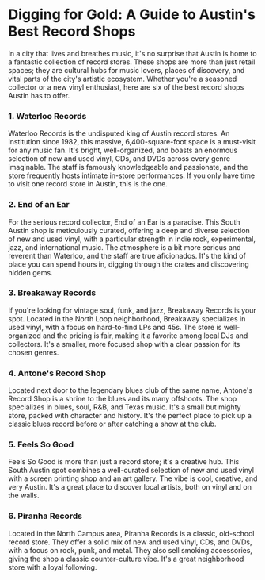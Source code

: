 # Digging for Gold: A Guide to Austin's Best Record Shops

In a city that lives and breathes music, it's no surprise that Austin is home to a fantastic collection of record stores. These shops are more than just retail spaces; they are cultural hubs for music lovers, places of discovery, and vital parts of the city's artistic ecosystem. Whether you're a seasoned collector or a new vinyl enthusiast, here are six of the best record shops Austin has to offer.

### 1. Waterloo Records

Waterloo Records is the undisputed king of Austin record stores. An institution since 1982, this massive, 6,400-square-foot space is a must-visit for any music fan. It's bright, well-organized, and boasts an enormous selection of new and used vinyl, CDs, and DVDs across every genre imaginable. The staff is famously knowledgeable and passionate, and the store frequently hosts intimate in-store performances. If you only have time to visit one record store in Austin, this is the one.

### 2. End of an Ear

For the serious record collector, End of an Ear is a paradise. This South Austin shop is meticulously curated, offering a deep and diverse selection of new and used vinyl, with a particular strength in indie rock, experimental, jazz, and international music. The atmosphere is a bit more serious and reverent than Waterloo, and the staff are true aficionados. It's the kind of place you can spend hours in, digging through the crates and discovering hidden gems.

### 3. Breakaway Records

If you're looking for vintage soul, funk, and jazz, Breakaway Records is your spot. Located in the North Loop neighborhood, Breakaway specializes in used vinyl, with a focus on hard-to-find LPs and 45s. The store is well-organized and the pricing is fair, making it a favorite among local DJs and collectors. It's a smaller, more focused shop with a clear passion for its chosen genres.

### 4. Antone's Record Shop

Located next door to the legendary blues club of the same name, Antone's Record Shop is a shrine to the blues and its many offshoots. The shop specializes in blues, soul, R&B, and Texas music. It's a small but mighty store, packed with character and history. It's the perfect place to pick up a classic blues record before or after catching a show at the club.

### 5. Feels So Good

Feels So Good is more than just a record store; it's a creative hub. This South Austin spot combines a well-curated selection of new and used vinyl with a screen printing shop and an art gallery. The vibe is cool, creative, and very Austin. It's a great place to discover local artists, both on vinyl and on the walls.

### 6. Piranha Records

Located in the North Campus area, Piranha Records is a classic, old-school record store. They offer a solid mix of new and used vinyl, CDs, and DVDs, with a focus on rock, punk, and metal. They also sell smoking accessories, giving the shop a classic counter-culture vibe. It's a great neighborhood store with a loyal following.
